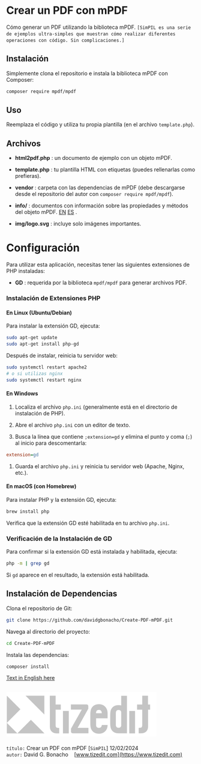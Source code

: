 # Crear un PDF con mPDF 

Cómo generar un PDF utilizando la biblioteca mPDF.
`[SimPIL es una serie de ejemplos ultra-simples que muestran cómo realizar diferentes operaciones con código. Sin complicaciones.]`
## Instalación 

Simplemente clona el repositorio e instala la biblioteca mPDF con Composer:


```bash
composer require mpdf/mpdf
```

## Uso 
Reemplaza el código y utiliza tu propia plantilla (en el archivo `template.php`).
## Archivos 
 
- **html2pdf.php** : un documento de ejemplo con un objeto mPDF.
 
- **template.php** : tu plantilla HTML con etiquetas (puedes rellenarlas como prefieras).
 
- **vendor** : carpeta con las dependencias de mPDF (debe descargarse desde el repositorio del autor con `composer require mpdf/mpdf`).
 
- **info/** : documentos con información sobre las propiedades y métodos del objeto mPDF. [EN](https://chatgpt.com/c/info/mPDF-methods-properties.md)  [ES]() .
 
- **img/logo.svg** : incluye solo imágenes importantes.

# Configuración 

Para utilizar esta aplicación, necesitas tener las siguientes extensiones de PHP instaladas:
 
- **GD** : requerida por la biblioteca `mpdf/mpdf` para generar archivos PDF.

### Instalación de Extensiones PHP 

#### En Linux (Ubuntu/Debian) 

Para instalar la extensión GD, ejecuta:


```bash
sudo apt-get update
sudo apt-get install php-gd
```

Después de instalar, reinicia tu servidor web:


```bash
sudo systemctl restart apache2
# o si utilizas nginx
sudo systemctl restart nginx
```

#### En Windows 
 
1. Localiza el archivo `php.ini` (generalmente está en el directorio de instalación de PHP).
 
2. Abre el archivo `php.ini` con un editor de texto.
 
3. Busca la línea que contiene `;extension=gd` y elimina el punto y coma (`;`) al inicio para descomentarla:


```ini
extension=gd
```
 
1. Guarda el archivo `php.ini` y reinicia tu servidor web (Apache, Nginx, etc.).

#### En macOS (con Homebrew) 

Para instalar PHP y la extensión GD, ejecuta:


```bash
brew install php
```
Verifica que la extensión GD esté habilitada en tu archivo `php.ini`.
### Verificación de la Instalación de GD 

Para confirmar si la extensión GD está instalada y habilitada, ejecuta:


```bash
php -m | grep gd
```
Si `gd` aparece en el resultado, la extensión está habilitada.
## Instalación de Dependencias 

Clona el repositorio de Git:


```bash
git clone https://github.com/davidgbonacho/Create-PDF-mPDF.git
```

Navega al directorio del proyecto:


```bash
cd Create-PDF-mPDF
```

Instala las dependencias:


```bash
composer install
```

[Text in English here](README.MD) 


![](img/logo.svg)
---
`título:` Crear un PDF con mPDF [`SimPIL`] 12/02/2024\
`autor:` David G. Bonacho &nbsp;&nbsp;  [www.tizedit.com](https://www.tizedit.com)

